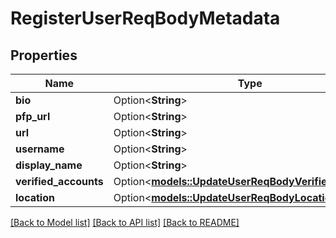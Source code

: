 # RegisterUserReqBodyMetadata

## Properties

Name | Type | Description | Notes
------------ | ------------- | ------------- | -------------
**bio** | Option<**String**> |  | [optional]
**pfp_url** | Option<**String**> |  | [optional]
**url** | Option<**String**> |  | [optional]
**username** | Option<**String**> |  | [optional]
**display_name** | Option<**String**> |  | [optional]
**verified_accounts** | Option<[**models::UpdateUserReqBodyVerifiedAccounts**](UpdateUserReqBody_verified_accounts.md)> |  | [optional]
**location** | Option<[**models::UpdateUserReqBodyLocation**](UpdateUserReqBody_location.md)> |  | [optional]

[[Back to Model list]](../README.md#documentation-for-models) [[Back to API list]](../README.md#documentation-for-api-endpoints) [[Back to README]](../README.md)


